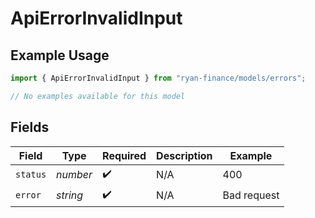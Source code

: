 # ApiErrorInvalidInput

## Example Usage

```typescript
import { ApiErrorInvalidInput } from "ryan-finance/models/errors";

// No examples available for this model
```

## Fields

| Field              | Type               | Required           | Description        | Example            |
| ------------------ | ------------------ | ------------------ | ------------------ | ------------------ |
| `status`           | *number*           | :heavy_check_mark: | N/A                | 400                |
| `error`            | *string*           | :heavy_check_mark: | N/A                | Bad request        |